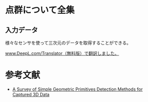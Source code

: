 # 点群について全集

## 入力データ
様々なセンサを使って三次元のデータを取得することができる。


www.DeepL.com/Translator（無料版）で翻訳しました。

### 


# 参考文献
- [A Survey of Simple Geometric Primitives Detection Methods for Captured 3D Data](https://perso.telecom-paristech.fr/boubek/papers/GeoPrimFitSurvey/GeoPrimFitSurvey.pdf)
